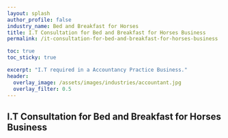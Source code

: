 ```yaml
---
layout: splash 
author_profile: false 
industry_name: Bed and Breakfast for Horses
title: I.T Consultation for Bed and Breakfast for Horses Business
permalink: /it-consultation-for-bed-and-breakfast-for-horses-business

toc: true
toc_sticky: true

excerpt: "I.T required in a Accountancy Practice Business."
header:
  overlay_image: /assets/images/industries/accountant.jpg
  overlay_filter: 0.5 
---
```


## I.T Consultation for Bed and Breakfast for Horses Business